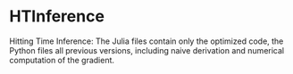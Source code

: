 # HTInference
Hitting Time Inference: The Julia files contain only the optimized code, the Python files all previous versions, including naive derivation and numerical computation of the gradient.
